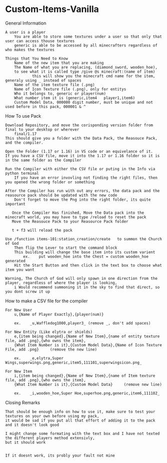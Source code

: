 # Custom-Items-Vanilla

General Information

    A user is a player
        You are able to store some textures under a user so that only that user can access thouse textures
    	generic is able to be accessed by all minecrafters regardless of who makes the textures
    
    Things that You Need to Know
        Name of the new item that you are making
        The Name of what you are replacing, (diamond_sword, wooden_hoe), 
	    to see what it is called type /give @s minecraft:(name of item)
            	this will show you the minecraft cmd name for the item, generaly using _ instead of spaces
        Name of the item texture file (.png)
        Name of Icon Texture file (.png), only for entitys
        Who it belongs to, generic or player(num)
        What number item it is (generic,item4   player1,item6)
        Custom Model Data, 000000 digit number, must be unique and not used before in this pack, 000001 & ^



How To use Pack

    Download Repository, and move the corisponding version folder from final to your desktop or wherever
        final/1.17
    This should give you a folder with the Data Pack, the Reasouce Pack, and the compiler.
    
    Open the Folder (1.17 or 1.16) in VS code or an equivelance of it.
    If you have a CSV file, move it into the 1.17 or 1.16 folder so it is in the same folder as the Compiler
    
    Run the Compiler with either the CSV file or puting in the Info via python terminal
        If you have an error invovling not finding the right files, then you opened the wrong folder or something
        
    After the Compiler has run with out any errors, the data pack and the reasource pack should be updated with the new code
        Don't forget to move the Png into the right folder, its quite important
       
       Once the Compiler Has finished, Move the Data pack into the minecraft world, you may have to type /reload to reset the pack
       Move the Reasouce Pack to your Reasource Pack folder
       
       t + f3 will reload the pack
       
    Use /function items-101:station_creation/create   to summon the Church of God
        Then flip the Lever to start the command block
        This building will change the base item into its custom varient
            ex.    put wooden_hoe into the Chest = custom wooden_hoe generated
        Hit the Start Button and then click in the text box to choose what item you want

    Warning, The Church of God will only spawn in one direction from the player, regardless of where the player is looking, 
        i Would recommend summoning it in the sky to find that direct, so you dont screw it up


       

How to make a CSV file for the compiler

	For New User
		u,{Name of Player Exactly},{player(num)}

		ex.    _u,Waffledog1000,player3_ (remove _, don't add spaces)

	For New Entity (Like elytra or shields)
		e,{item being changed},{Name of New Item},{name of entity texture file, add .png},{who owns the item},
		{What Item Number is it},{Custom Model Data},{Name of Icon Texture File, add .png}     (remove the new line)

		ex.    _e,elytra,Super Wings,superwings.png,generic,item5,111101,superwingsicon.png_

	For New Item	
		i,{item being changed},{Name of New Item},{name of Item texture file, add .png},{who owns the item},
		{What Item Number is it},{Custom Model Data}     (remove new line)

		ex.    _i,wooden_hoe,Super Hoe,superhoe.png,generic,item6,111102_



Closing Remarks

    That should be enough info on how to use it, make sure to test your textures on your own before using my pack,
    it would be sad if you put all that effort of adding it to the pack and it doesn't look good

    I might change some formating with the text box and I have not texted the different players method extensivly,
    but it should work


    If it doesnt work, its probly your fault not mine
    
    
    
    


